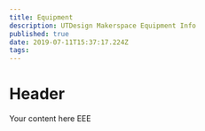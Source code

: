 ```yaml
---
title: Equipment
description: UTDesign Makerspace Equipment Info
published: true
date: 2019-07-11T15:37:17.224Z
tags: 
---
```


# Header

Your content here
EEE